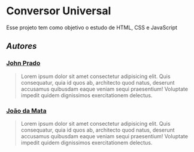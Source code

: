 # Conversor Universal 

Esse projeto tem como objetivo o estudo de HTML, CSS e JavaScript

## _Autores_

### [John Prado][JL]

> Lorem ipsum dolor sit amet consectetur adipisicing elit. Quis consequatur, quia id quos ab, architecto quod natus, deserunt accusamus quibusdam eaque veniam sequi praesentium! Voluptate impedit quidem dignissimos exercitationem delectus.

### [João da Mata][JF]

> Lorem ipsum dolor sit amet consectetur adipisicing elit. Quis consequatur, quia id quos ab, architecto quod natus, deserunt accusamus quibusdam eaque veniam sequi praesentium! Voluptate impedit quidem dignissimos exercitationem delectus.  



[JL]: https://github.com/joaoluis17
[JF]: https://github.com/ocorvu